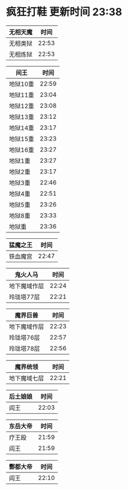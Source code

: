 # 疯狂打鞋 更新时间 23:38

| 无相天魔   | 时间    |
|--------|-------|
| 无相类狱 | 22:53 |
| 无相炼狱 | 22:53 |

| 间王   | 时间    |
|--------|-------|
| 地狱10重 | 22:59 |
| 地狱11重 | 23:04 |
| 地狱12重 | 23:08 |
| 地狱13重 | 23:12 |
| 地狱14重 | 23:17 |
| 地狱15重 | 23:23 |
| 地狱16重 | 23:27 |
| 地狱1重 | 23:27 |
| 地狱2重 | 23:17 |
| 地狱3重 | 22:46 |
| 地狱4重 | 22:51 |
| 地狱5重 | 23:26 |
| 地狱8重 | 23:33 |
| 地狱重 | 23:36 |

| 猛魔之王   | 时间    |
|--------|-------|
| 铁血魔宫 | 22:47 |

| 鬼火人马   | 时间    |
|--------|-------|
| 地下魔域作层 | 22:24 |
| 玲珑塔77层 | 22:21 |

| 魔界巨兽   | 时间    |
|--------|-------|
| 地下魔域作层 | 22:23 |
| 玲珑塔76层 | 22:57 |
| 玲珑塔78层 | 22:56 |

| 魔界统领   | 时间    |
|--------|-------|
| 地下魔域七层 | 22:21 |

| 后土娘娘   | 时间    |
|--------|-------|
| 阎王 | 22:03 |

| 东岳大帝   | 时间    |
|--------|-------|
| 疗王殴 | 21:59 |
| 阎王 | 21:59 |

| 酆都大帝   | 时间    |
|--------|-------|
| 阎王 | 22:10 |
